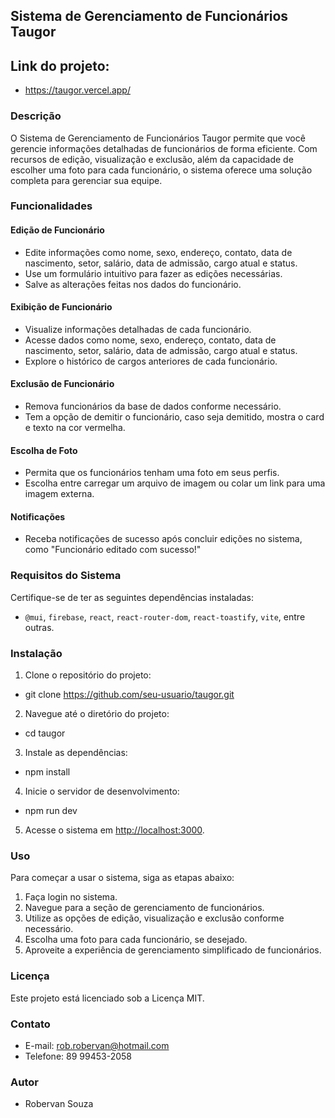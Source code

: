 ## Sistema de Gerenciamento de Funcionários Taugor

## Link do projeto:
- https://taugor.vercel.app/

### Descrição

O Sistema de Gerenciamento de Funcionários Taugor permite que você gerencie informações detalhadas de funcionários de forma eficiente. Com recursos de edição, visualização e exclusão, além da capacidade de escolher uma foto para cada funcionário, o sistema oferece uma solução completa para gerenciar sua equipe.

### Funcionalidades

#### Edição de Funcionário

- Edite informações como nome, sexo, endereço, contato, data de nascimento, setor, salário, data de admissão, cargo atual e status.
- Use um formulário intuitivo para fazer as edições necessárias.
- Salve as alterações feitas nos dados do funcionário.

#### Exibição de Funcionário

- Visualize informações detalhadas de cada funcionário.
- Acesse dados como nome, sexo, endereço, contato, data de nascimento, setor, salário, data de admissão, cargo atual e status.
- Explore o histórico de cargos anteriores de cada funcionário.

#### Exclusão de Funcionário

- Remova funcionários da base de dados conforme necessário.
- Tem a opção de demitir o funcionário, caso seja demitido, mostra o card e texto na cor vermelha.


#### Escolha de Foto

- Permita que os funcionários tenham uma foto em seus perfis.
- Escolha entre carregar um arquivo de imagem ou colar um link para uma imagem externa.

#### Notificações

- Receba notificações de sucesso após concluir edições no sistema, como "Funcionário editado com sucesso!"

### Requisitos do Sistema

Certifique-se de ter as seguintes dependências instaladas:
- `@mui`, `firebase`, `react`, `react-router-dom`, `react-toastify`, `vite`, entre outras.

### Instalação

1. Clone o repositório do projeto: 
- git clone https://github.com/seu-usuario/taugor.git

2. Navegue até o diretório do projeto:
- cd taugor

3. Instale as dependências:
- npm install


4. Inicie o servidor de desenvolvimento: 
- npm run dev


5. Acesse o sistema em [http://localhost:3000](http://localhost:3000).

### Uso

Para começar a usar o sistema, siga as etapas abaixo:
1. Faça login no sistema.
2. Navegue para a seção de gerenciamento de funcionários.
3. Utilize as opções de edição, visualização e exclusão conforme necessário.
4. Escolha uma foto para cada funcionário, se desejado.
5. Aproveite a experiência de gerenciamento simplificado de funcionários.

### Licença

Este projeto está licenciado sob a Licença MIT.

### Contato

- E-mail: rob.robervan@hotmail.com
- Telefone: 89 99453-2058
### Autor
- Robervan Souza


